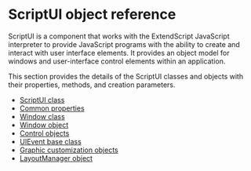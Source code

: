 # ScriptUI object reference

ScriptUI is a component that works with the ExtendScript JavaScript interpreter to provide JavaScript programs with the ability to create and interact with user interface elements. It provides an object model for windows and user-interface control elements within an application.

This section provides the details of the ScriptUI classes and objects with their properties, methods, and creation parameters.

- [ScriptUI class](scriptui-class.md)
- [Common properties](common-properties.md)
- [Window class](window-class.md)
- [Window object](window-object.md)
- [Control objects](control-objects.md)
- [UIEvent base class](event-handling.md#uievent-base-class)
- [Graphic customization objects](graphic-customization-objects.md)
- [LayoutManager object](layoutmanager-object.md)
